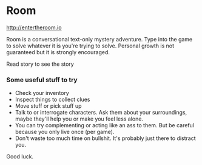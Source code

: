 # Room

http://entertheroom.io

Room is a conversational text-only mystery adventure. Type into the game to solve whatever it is you're trying to solve. Personal growth is not guaranteed but it is strongly encouraged.

Read story to see the story

### Some useful stuff to try

* Check your inventory
* Inspect things to collect clues
* Move stuff or pick stuff up
* Talk to or interrogate characters. Ask them about your surroundings, maybe they'll help you or make you feel less alone.
* You can try complementing or acting like an ass to them. But be careful because you only live once (per game).
* Don't waste too much time on bullshit. It's probably just there to distract you.

Good luck.

